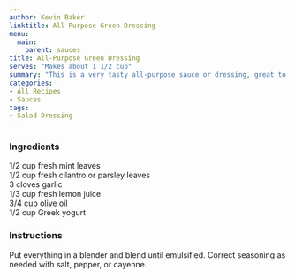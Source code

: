 ```yaml
---
author: Kevin Baker
linktitle: All-Purpose Green Dressing
menu:
  main:
    parent: sauces
title: All-Purpose Green Dressing
serves: "Makes about 1 1/2 cup"
summary: "This is a very tasty all-purpose sauce or dressing, great to have in your fridge for eveyrday meals."
categories:
- All Recipes
- Sauces
tags:
- Salad Dressing
---
```

### Ingredients

<div class="ingredient-list">

1/2 cup fresh mint leaves   
1/2 cup fresh cilantro or parsley leaves  
3 cloves garlic  
1/3 cup fresh lemon juice  
3/4 cup olive oil  
1/2 cup Greek yogurt  

</div>

### Instructions
Put everything in a blender and blend until emulsified. Correct seasoning as needed with salt, pepper, or cayenne.